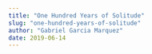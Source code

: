 ```yaml
---
title: "One Hundred Years of Solitude"
slug: "one-hundred-years-of-solitude"
author: "Gabriel Garcia Marquez"
date: 2019-06-14
---
```


